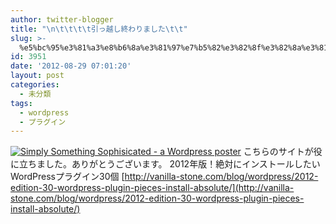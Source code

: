 ```yaml
---
author: twitter-blogger
title: "\n\t\t\t\t引っ越し終わりました\t\t"
slug: >-
  %e5%bc%95%e3%81%a3%e8%b6%8a%e3%81%97%e7%b5%82%e3%82%8f%e3%82%8a%e3%81%be%e3%81%97%e3%81%9f
id: 3951
date: '2012-08-29 07:01:20'
layout: post
categories:
  - 未分類
tags:
  - wordpress
  - プラグイン
---
```


[![](http://aki.shirai.as/wp-content/uploads/2012/08/simply_something_sophisicated__a_wordpress_poster-300x161.jpg "Simply Something Sophisicated - a Wordpress poster")](http://aki.shirai.as/wp-content/uploads/2012/08/simply_something_sophisicated__a_wordpress_poster.jpg) こちらのサイトが役に立ちました。ありがとうございます。 2012年版！絶対にインストールしたいWordPressプラグイン30個 [http://vanilla-stone.com/blog/wordpress/2012-edition-30-wordpress-plugin-pieces-install-absolute/](http://vanilla-stone.com/blog/wordpress/2012-edition-30-wordpress-plugin-pieces-install-absolute/)